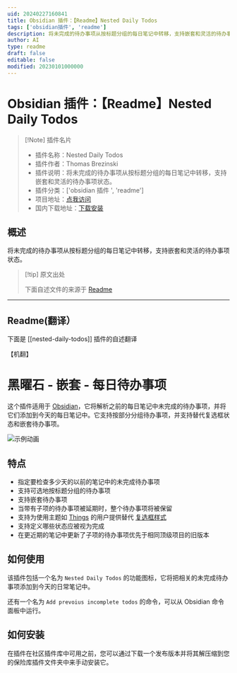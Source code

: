 ```yaml
---
uid: 20240227160841
title: Obsidian 插件：【Readme】Nested Daily Todos
tags: ['obsidian插件', 'readme']
description: 将未完成的待办事项从按标题分组的每日笔记中转移，支持嵌套和灵活的待办事项状态。
author: AI
type: readme
draft: false
editable: false
modified: 20230101000000
---
```


# Obsidian 插件：【Readme】Nested Daily Todos

> [!Note] 插件名片
> - 插件名称：Nested Daily Todos
> - 插件作者：Thomas Brezinski
> - 插件说明：将未完成的待办事项从按标题分组的每日笔记中转移，支持嵌套和灵活的待办事项状态。
> - 插件分类：['obsidian 插件 ', 'readme']
> - 项目地址：[点我访问](https://github.com/thomasbrezinski/obsidian-nested-daily-todos)
> - 国内下载地址：[下载安装](https://pkmer.cn/products/plugin/pluginMarket/?nested-daily-todos)

## 概述

将未完成的待办事项从按标题分组的每日笔记中转移，支持嵌套和灵活的待办事项状态。

> [!tip] 原文出处
>
>下面自述文件的来源于 [Readme](https://ghproxy.net/https://raw.githubusercontent.com/thomasbrezinski/obsidian-nested-daily-todos/master/README.md)

---

## Readme(翻译）

下面是 [[nested-daily-todos]] 插件的自述翻译

【机翻】

# 黑曜石 - 嵌套 - 每日待办事项

这个插件适用于 [Obsidian](https://obsidian.md/)，它将解析之前的每日笔记中未完成的待办事项，并将它们添加到今天的每日笔记中。它支持按部分分组待办事项，并支持替代复选框状态和嵌套待办事项。

![示例动画](https://cdn.pkmer.cn/covers/nested-daily-todos_2_0.gif!pkmer)

## 特点

- 指定要检查多少天的以前的笔记中的未完成待办事项
- 支持可选地按标题分组的待办事项
- 支持嵌套待办事项
- 当带有子项的待办事项被延期时，整个待办事项将被保留
- 支持为使用主题如 [Things](https://github.com/colineckert/obsidian-things) 的用户提供替代 [复选框样式](https://github.com/colineckert/obsidian-things#checkbox-styling)
- 支持定义哪些状态应被视为完成
- 在更近期的笔记中更新了子项的待办事项优先于相同顶级项目的旧版本

## 如何使用

该插件包括一个名为 `Nested Daily Todos` 的功能图标，它将把相关的未完成待办事项添加到今天的日常笔记中。

还有一个名为 `Add prevoius incomplete todos` 的命令，可以从 Obsidian 命令面板中运行。

## 如何安装

在插件在社区插件库中可用之前，您可以通过下载一个发布版本并将其解压缩到您的保险库插件文件夹中来手动安装它。
